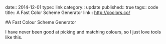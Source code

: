 date:: 2014-12-01
type:: link
category:: update
published:: true
tags:: code
title:: A Fast Color Scheme Generator
link:: http://coolors.co/

#A Fast Colour Scheme Generator

I have never been good at picking and matching colours, so I just love tools like this. 